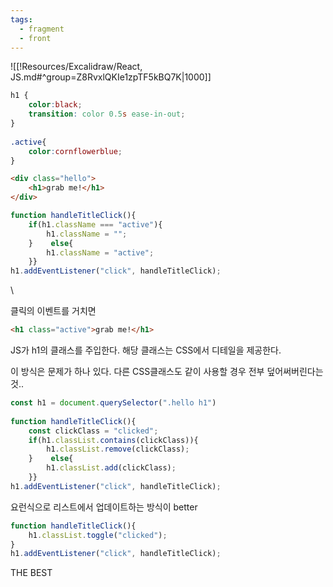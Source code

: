 ```yaml
---
tags:
  - fragment
  - front
---
```

![[!Resources/Excalidraw/React, JS.md#^group=Z8RvxlQKIe1zpTF5kBQ7K|1000]]
```css
h1 {  
    color:black;  
    transition: color 0.5s ease-in-out;  
}  
  
.active{  
    color:cornflowerblue;  
}
```

```html
<div class="hello">  
    <h1>grab me!</h1>  
</div>
```

```js
function handleTitleClick(){  
    if(h1.className === "active"){  
        h1.className = "";  
    }    else{  
        h1.className = "active";  
    }}  
h1.addEventListener("click", handleTitleClick);
```
\

클릭의 이벤트를 거치면
```html
<h1 class="active">grab me!</h1>
```
JS가 h1의 클래스를 주입한다.
해당 클래스는 CSS에서 디테일을 제공한다.


이 방식은 문제가 하나 있다.
다른 CSS클래스도 같이 사용할 경우 전부 덮어써버린다는 것..
```js
const h1 = document.querySelector(".hello h1")  
  
function handleTitleClick(){  
    const clickClass = "clicked";  
    if(h1.classList.contains(clickClass)){  
        h1.classList.remove(clickClass);  
    }    else{  
        h1.classList.add(clickClass);  
    }}  
h1.addEventListener("click", handleTitleClick);
```
요런식으로 리스트에서 업데이트하는 방식이 better

```js
function handleTitleClick(){  
    h1.classList.toggle("clicked");  
}  
h1.addEventListener("click", handleTitleClick);
```
THE BEST

